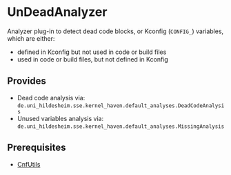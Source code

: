 # UnDeadAnalyzer
Analyzer plug-in to detect dead code blocks, or Kconfig (`CONFIG_`) variables,
which are either:
* defined in Kconfig but not used in code or build files
* used in code or build files, but not defined in Kconfig

## Provides
* Dead code analysis via: `de.uni_hildesheim.sse.kernel_haven.default_analyses.DeadCodeAnalysis`
* Unused variables analysis via: `de.uni_hildesheim.sse.kernel_haven.default_analyses.MissingAnalysis`

## Prerequisites
* [CnfUtils](https://github.com/KernelHaven/CnfUtils)
